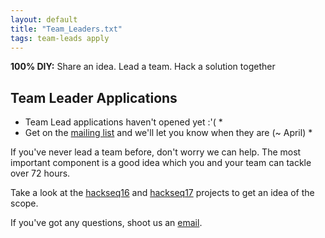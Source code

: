```yaml
---
layout: default
title: "Team_Leaders.txt"
tags: team-leads apply
---
```


**100% DIY:** Share an idea. Lead a team. Hack a solution together

## Team Leader Applications

* Team Lead applications haven't opened yet :\'( *
* Get on the [mailing list](https://www.hackseq.com/mail) and we'll let you know when they are (~ April) *

If you've never lead a team before, don't worry we can help. The most important component is a good idea which you and your team can tackle over 72 hours.

Take a look at the [hackseq16](http://hackseq.com/hs16) and [hackseq17](http://hackseq.com/hs16) projects to get an idea of the scope.


If you've got any questions, shoot us an [email](mailto:hackseq@gmail.com).
